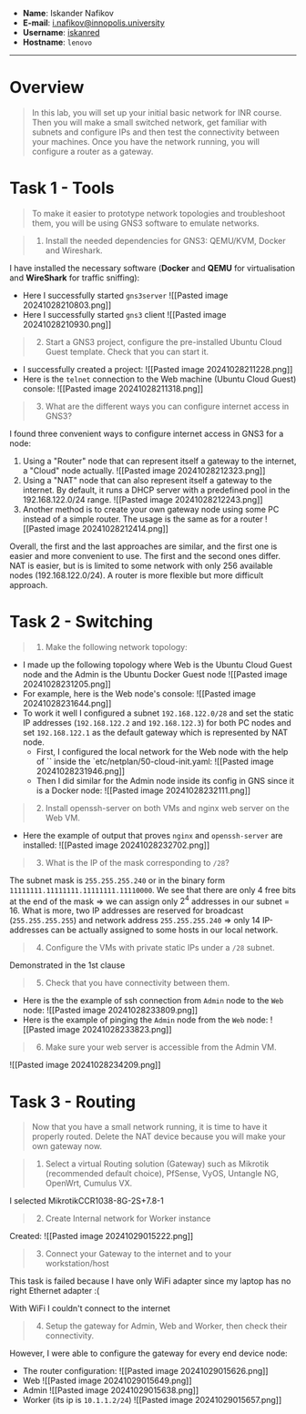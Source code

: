 * **Name**: Iskander Nafikov
* **E-mail**: i.nafikov@innopolis.university
* **Username**: [iskanred](https://github.com/iskanred)
* **Hostname**: `lenovo`
---
# Overview
> In this lab, you will set up your initial basic network for INR course. Then you will make a small switched network, get familiar with subnets and configure IPs and then test the connectivity between your machines. Once you have the network running, you will configure a router as a gateway.

# Task 1 - Tools
> To make it easier to prototype network topologies and troubleshoot them, you will be using GNS3 software to emulate networks.

> 1. Install the needed dependencies for GNS3: QEMU/KVM, Docker and Wireshark.

I have installed the necessary software (**Docker** and **QEMU** for virtualisation and **WireShark** for traffic sniffing):
* Here I successfully started `gns3server`
	![[Pasted image 20241028210803.png]]
* Here I successfully started `gns3` client
	![[Pasted image 20241028210930.png]]

> 2. Start a GNS3 project, configure the pre-installed Ubuntu Cloud Guest template. Check that you can start it.

* I successfully created a project:
	![[Pasted image 20241028211228.png]]
* Here is the `telnet` connection to the Web machine (Ubuntu Cloud Guest) console:
	![[Pasted image 20241028211318.png]]

> 3. What are the different ways you can configure internet access in GNS3?

I found three convenient ways to configure internet access in GNS3 for a node:
1. Using a "Router" node that can represent itself a gateway to the internet,  a "Cloud" node actually.
	![[Pasted image 20241028212323.png]]
2. Using a "NAT" node that can also represent itself a gateway to the internet. By default, it runs a DHCP server with a predefined pool in the 192.168.122.0/24 range.
	![[Pasted image 20241028212243.png]]
3. Another method is to create your own gateway node using some PC instead of a simple router. The usage is the same as for a router
	![[Pasted image 20241028212414.png]]

Overall, the first and the last approaches are similar, and the first one is easier and more convenient to use.
The first and the second ones differ. NAT is easier, but is is limited to some network with only 256 available nodes (192.168.122.0/24). A router is more flexible but more difficult approach.
# Task 2 - Switching
> 1. Make the following network topology:

* I made up the following topology where Web is the Ubuntu Cloud Guest node and the Admin is the Ubuntu Docker Guest node
	![[Pasted image 20241028231205.png]]
* For example, here is the Web node's console:
	![[Pasted image 20241028231644.png]]
* To work it well I configured a subnet `192.168.122.0/28` and set the static IP addresses (`192.168.122.2` and `192.168.122.3`) for both PC nodes and set `192.168.122.1` as the default gateway which is represented by NAT node.
	- First, I configured the local network for the Web node with the help of `` inside the `etc/netplan/50-cloud-init.yaml:
		![[Pasted image 20241028231946.png]]
	- Then I did similar for the Admin node inside its config in GNS since it is a Docker node:
		![[Pasted image 20241028232111.png]]

> 2. Install openssh-server on both VMs and nginx web server on the Web VM.
* Here the example of output that proves `nginx` and `openssh-server` are installed:
	![[Pasted image 20241028232702.png]]

> 3. What is the IP of the mask corresponding to `/28`?

The subnet mask is `255.255.255.240` or in the binary form `11111111.11111111.11111111.11110000`.
We see that there are only 4 free bits at the end of the mask => we can assign only $2^4$ addresses in our subnet = $16$.
What is more, two IP addresses are reserved for broadcast (`255.255.255.255`) and network  address `255.255.255.240` => only $14$ IP-addresses can be actually assigned to some hosts in our local network.

> 4. Configure the VMs with private static IPs under a `/28` subnet.

Demonstrated in the 1st clause

> 5. Check that you have connectivity between them.

* Here is the the example of ssh connection from `Admin` node to the `Web` node:
	![[Pasted image 20241028233809.png]]
* Here is the example of pinging the `Admin` node from the `Web` node:
	![[Pasted image 20241028233823.png]]

> 6. Make sure your web server is accessible from the Admin VM.

![[Pasted image 20241028234209.png]]
# Task 3 - Routing
> Now that you have a small network running, it is time to have it properly routed. Delete the NAT device because you will make your own gateway now.

> 1. Select a virtual Routing solution (Gateway) such as Mikrotik (recommended default choice), PfSense, VyOS, Untangle NG, OpenWrt, Cumulus VX.

I selected MikrotikCCR1038-8G-2S+7.8-1
> 2. Create Internal network for Worker instance

Created:
	![[Pasted image 20241029015222.png]]

> 3. Connect your Gateway to the internet and to your workstation/host

This task is failed because I have only WiFi adapter since my laptop has no right Ethernet adapter :(

With WiFi I couldn't connect to the internet

> 4. Setup the gateway for Admin, Web and Worker, then check their connectivity.

However, I were able to configure the gateway for every end device node:
* The router configuration:
	![[Pasted image 20241029015626.png]]
* Web
	![[Pasted image 20241029015649.png]]
* Admin
	![[Pasted image 20241029015638.png]]
* Worker (its ip is `10.1.1.2/24`)
	![[Pasted image 20241029015657.png]]
